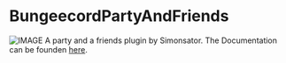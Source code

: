 # BungeecordPartyAndFriends
![IMAGE](http://simonsator.de/images/partyandfriendsfree.png "")
A party and a friends plugin by Simonsator.
The Documentation can be founden [here](http://simonsator.de/JavaDoc/PartyAndFriendsNotExtended/).
